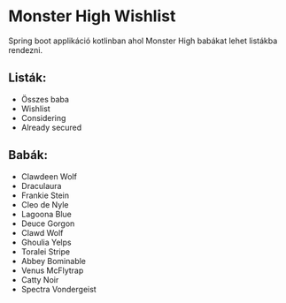 # Monster High Wishlist
Spring boot applikáció kotlinban ahol Monster High babákat lehet listákba rendezni.

## Listák:
- Összes baba
- Wishlist
- Considering
- Already secured

## Babák:
- Clawdeen Wolf
- Draculaura
- Frankie Stein
- Cleo de Nyle
- Lagoona Blue
- Deuce Gorgon
- Clawd Wolf
- Ghoulia Yelps
- Toralei Stripe
- Abbey Bominable
- Venus McFlytrap
- Catty Noir
- Spectra Vondergeist
